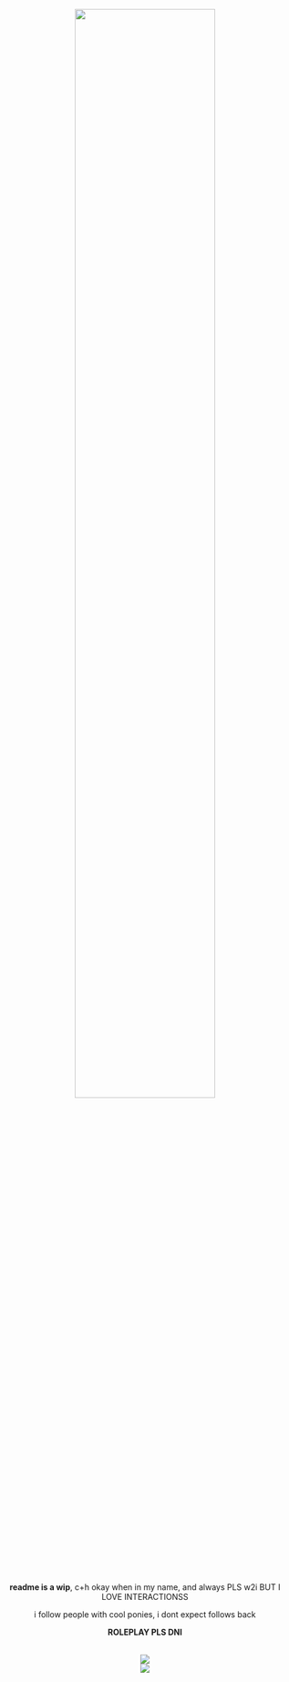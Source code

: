 <div align="center">
  <br>
  <a href="https://x.com/weihzuuu/status/1939441192812388618"><img src="https://github.com/user-attachments/assets/bff55293-9cbc-417e-8a5d-86239b7413f2" width="70%" height="auto"></a>
  <br>
  <br>
  <p><b>readme is a wip</b>, c+h okay when in my name, and always PLS w2i BUT I LOVE INTERACTIONSS</p>
  <p>i follow people with cool ponies, i dont expect follows back</p>
  <p><b>ROLEPLAY PLS DNI</b></p>
  <br>
  <img src="https://spotify-github-profile.kittinanx.com/api/view?uid=fjxgs32zel4r4mtvfoeaxvkde&cover_image=true&theme=novatorem&show_offline=true&background_color=c20000&interchange=false&bar_color=ffea80&bar_color_cover=false)](https://github.com/kittinan/spotify-github-profile">
  <br>
       <img src="https://visitor-badge.laobi.icu/badge?page_id=12r0ds.visitor-badge&left_color=red&right_color=yellow&left_text=*">
</div>
